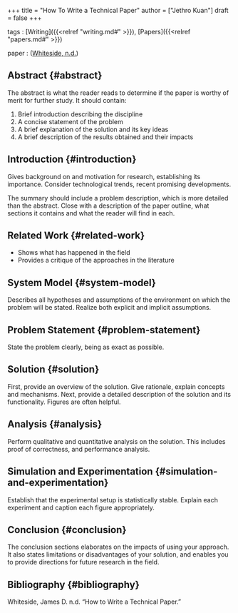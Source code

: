 +++
title = "How To Write a Technical Paper"
author = ["Jethro Kuan"]
draft = false
+++

tags
: [Writing]({{<relref "writing.md#" >}}), [Papers]({{<relref "papers.md#" >}})

paper
: ([Whiteside, n.d.](#org8344974))


## Abstract {#abstract}

The abstract is what the reader reads to determine if the paper is
worthy of merit for further study. It should contain:

1.  Brief introduction describing the discipline
2.  A concise statement of the problem
3.  A brief explanation of the solution and its key ideas
4.  A brief description of the results obtained and their impacts


## Introduction {#introduction}

Gives background on and motivation for research, establishing its
importance. Consider technological trends, recent promising
developments.

The summary should include a problem description, which is more
detailed than the abstract. Close with a description of the paper
outline, what sections it contains and what the reader will find in each.


## Related Work {#related-work}

-   Shows what has happened in the field
-   Provides a critique of the approaches in the literature


## System Model {#system-model}

Describes all hypotheses and assumptions of the environment on which
the problem will be stated. Realize both explicit and implicit
assumptions.


## Problem Statement {#problem-statement}

State the problem clearly, being as exact as possible.


## Solution {#solution}

First, provide an overview of the solution. Give rationale, explain
concepts and mechanisms. Next, provide a detailed description of the
solution and its functionality. Figures are often helpful.


## Analysis {#analysis}

Perform qualitative and quantitative analysis on the solution. This
includes proof of correctness, and performance analysis.


## Simulation and Experimentation {#simulation-and-experimentation}

Establish that the experimental setup is statistically stable. Explain
each experiment and caption each figure appropriately.


## Conclusion {#conclusion}

The conclusion sections elaborates on the impacts of using your
approach. It also states limitations or disadvantages of your
solution, and enables you to provide directions for future research in
the field.


## Bibliography {#bibliography}

<a id="org8344974"></a>Whiteside, James D. n.d. “How to Write a Technical Paper.”